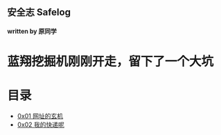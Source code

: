 ## 安全志 Safelog
#### written by 原同学

# 蓝翔挖掘机刚刚开走，留下了一个大坑

# 目录
- [0x01 网址的玄机](src/0x01.md)
- [0x02 我的快递呢](src/0x02.md)
